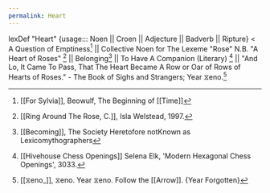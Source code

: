 ```yaml
---
permalink: Heart
---
```

lexDef "Heart" {usage::: Noen || Croen || Adjecture || Badverb || Ripture} < A Question of Emptiness[^HeartNoen] ||  Collective Noen for The Lexeme "Rose" N.B. "A Heart of Roses" [^HeartCroen] || Belonging[^HeartAdjecture] || To Have A Companion (Literary) [^HeartBadverb] || "And Lo, It Came To Pass, That The Heart Became A Row or Oar of Rows of Hearts of Roses." - The Book of Sighs and Strangers; Year ⧖eno.[^HeartRipture]

[^HeartNoen]: [[For Sylvia]], Beowulf, The Beginning of [[Time]]
[^HeartCroen]: [[Ring Around The Rose, C.]], Isla Welstead, 1997. 
[^HeartAdjecture]: [[Becoming]], The Society Heretofore notKnown as Lexicomythographers
[^HeartBadverb]: [[Hivehouse Chess Openings]] Selena Elk, 'Modern Hexagonal Chess Openings', 3033.
[^HeartRipture]: [[⧖eno_]], ⧖eno. Year ⧖eno. Follow the [[Arrow]]. {Year Forgotten}
